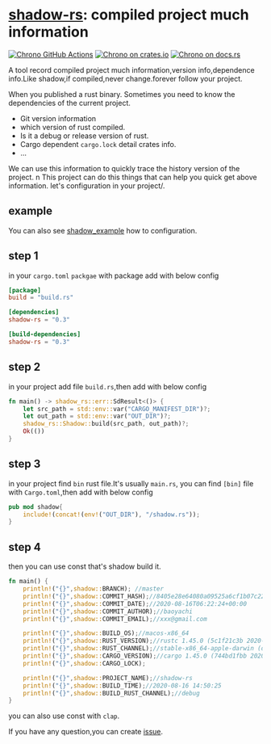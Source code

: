 [shadow-rs][docsrs]: compiled project much information
========================================

[![Chrono GitHub Actions][gh-image]][gh-checks]
[![Chrono on crates.io][cratesio-image]][cratesio]
[![Chrono on docs.rs][docsrs-image]][docsrs]

[gh-image]: https://github.com/baoyachi/shadow-rs/workflows/build/badge.svg
[gh-checks]: https://github.com/baoyachi/shadow-rs/actions?query=workflow%3Abuild
[cratesio-image]: https://img.shields.io/crates/v/shadow-rs.svg
[cratesio]: https://crates.io/crates/shadow-rs
[docsrs-image]: https://docs.rs/shadow-rs/badge.svg
[docsrs]: https://docs.rs/shadow-rs


A tool record compiled project much information,version info,dependence info.Like shadow,if compiled,never change.forever follow your project.

When you published a rust binary. Sometimes you need to know the dependencies of the current project.
* Git version information
* which version of rust compiled. 
* Is it a debug or release version of rust.
* Cargo dependent `cargo.lock` detail crates info.
* ...

We can use this information to quickly trace the history version of the project.
n
This project can do this things that can help you quick get above information. let's configuration in your project/.

## example
You can also see [shadow_example](https://github.com/baoyachi/shadow-rs/tree/master/example_shadow) how to configuration.

## step 1
in your `cargo.toml` `packgae` with package add with below config 
```toml
[package]
build = "build.rs"

[dependencies]
shadow-rs = "0.3"

[build-dependencies]
shadow-rs = "0.3"
```

## step 2
in your project add file `build.rs`,then add with below config 
```rust
fn main() -> shadow_rs::err::SdResult<()> {
    let src_path = std::env::var("CARGO_MANIFEST_DIR")?;
    let out_path = std::env::var("OUT_DIR")?;
    shadow_rs::Shadow::build(src_path, out_path)?;
    Ok(())
}
```

## step 3
in your project find `bin` rust file.It's usually `main.rs`, you can find `[bin]` file with `Cargo.toml`,then add with below config
```rust
pub mod shadow{
    include!(concat!(env!("OUT_DIR"), "/shadow.rs"));
}
```

## step 4
then you can use const that's shadow build it.
```rust
fn main() {
    println!("{}",shadow::BRANCH); //master
    println!("{}",shadow::COMMIT_HASH);//8405e28e64080a09525a6cf1b07c22fcaf71a5c5
    println!("{}",shadow::COMMIT_DATE);//2020-08-16T06:22:24+00:00
    println!("{}",shadow::COMMIT_AUTHOR);//baoyachi
    println!("{}",shadow::COMMIT_EMAIL);//xxx@gmail.com

    println!("{}",shadow::BUILD_OS);//macos-x86_64
    println!("{}",shadow::RUST_VERSION);//rustc 1.45.0 (5c1f21c3b 2020-07-13)
    println!("{}",shadow::RUST_CHANNEL);//stable-x86_64-apple-darwin (default)
    println!("{}",shadow::CARGO_VERSION);//cargo 1.45.0 (744bd1fbb 2020-06-15)
    println!("{}",shadow::CARGO_LOCK);

    println!("{}",shadow::PROJECT_NAME);//shadow-rs
    println!("{}",shadow::BUILD_TIME);//2020-08-16 14:50:25
    println!("{}",shadow::BUILD_RUST_CHANNEL);//debug
}
```
you can also use const with `clap`.

If you have any question,you can create [issue](https://github.com/baoyachi/shadow-rs/issues/new).
